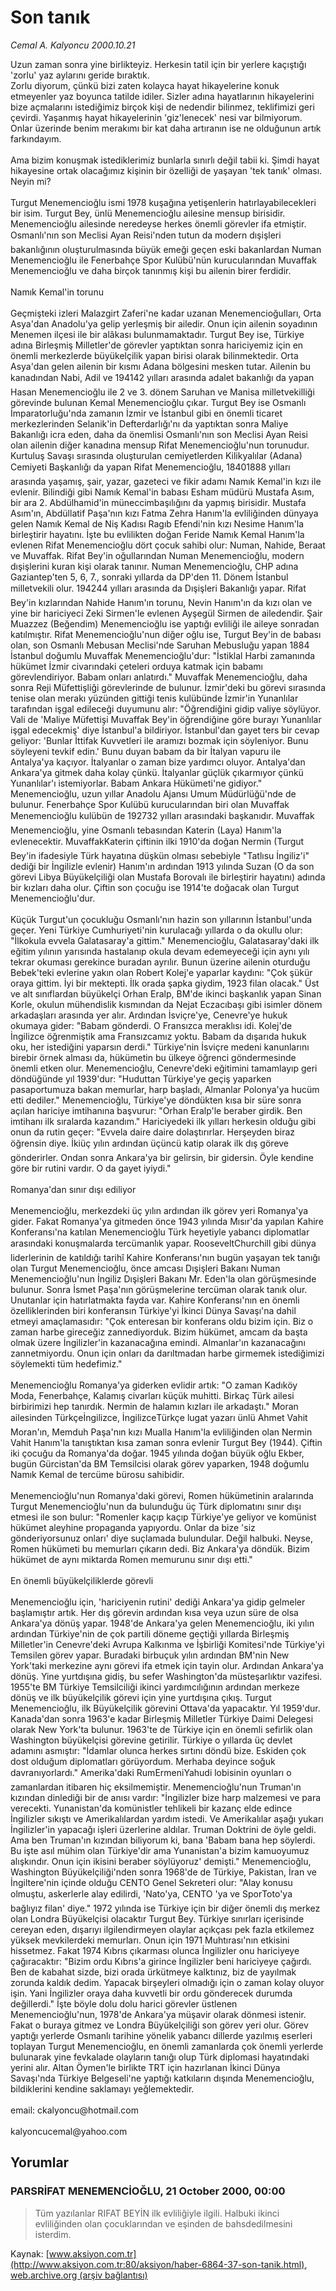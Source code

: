 # Son tanık

*Cemal A. Kalyoncu 2000.10.21*

<div class="news-detail-text-todays">
 <div>
 </div>
 <div>
 </div>
 <div id="newsSpot">
  <font class="detail-spot">
   Uzun zaman sonra yine birlikteyiz. Herkesin tatil için bir yerlere kaçıştığı 'zorlu' yaz aylarını geride bıraktık.
  </font>
 </div>
 <div id="newsText">
  <font class="detail-text">
   Zorlu diyorum, çünkü bizi zaten kolayca hayat hikayelerine konuk etmeyenler yaz boyunca tatilde idiler. Sizler adına hayatlarının hikayelerini bize açmalarını istediğimiz birçok kişi de nedendir bilinmez, teklifimizi geri çevirdi. Yaşanmış hayat hikayelerinin 'giz'lenecek' nesi var bilmiyorum. Onlar üzerinde benim merakımı bir kat daha artıranın ise ne olduğunun artık farkındayım.
   <br/>
   <br/>
   Ama bizim konuşmak istediklerimiz bunlarla sınırlı değil tabii ki. Şimdi hayat hikayesine ortak olacağımız kişinin bir özelliği de yaşayan 'tek tanık' olması. Neyin mi?
   <br/>
   <br/>
   Turgut Menemencioğlu ismi 1978 kuşağına yetişenlerin hatırlayabilecekleri bir isim. Turgut Bey, ünlü Menemencioğlu ailesine mensup birisidir. Menemencioğlu ailesinde neredeyse herkes önemli görevler ifa etmiştir. Osmanlı'nın son Meclisi Ayan Reisi'nden tutun da modern dışişleri bakanlığının oluşturulmasında büyük emeği geçen eski bakanlardan Numan Menemencioğlu ile Fenerbahçe Spor Kulübü'nün kurucularından Muvaffak Menemencioğlu ve daha birçok tanınmış kişi bu ailenin birer ferdidir.
   <br/>
   <br/>
   Namık Kemal'in torunu
   <br/>
   <br/>
   Geçmişteki izleri Malazgirt Zaferi'ne kadar uzanan Menemencioğulları, Orta Asya'dan Anadolu'ya gelip yerleşmiş bir ailedir. Onun için ailenin soyadının Menemen ilçesi ile bir alâkası bulunmamaktadır. Turgut Bey ise, Türkiye adına Birleşmiş Milletler'de görevler yaptıktan sonra hariciyemiz için en önemli merkezlerde büyükelçilik yapan birisi olarak bilinmektedir. Orta Asya'dan gelen ailenin bir kısmı Adana bölgesini mesken tutar. Ailenin bu kanadından Nabi, Adil ve 194142 yılları arasında adalet bakanlığı da yapan Hasan Menemencioğlu ile 2 ve 3. dönem Saruhan ve Manisa milletvekilliği görevinde bulunan Kemal Menemencioğlu çıkar. Turgut Bey ise Osmanlı İmparatorluğu'nda zamanın İzmir ve İstanbul gibi en önemli ticaret merkezlerinden Selanik'in Defterdarlığı'nı da yaptıktan sonra Maliye Bakanlığı icra eden, daha da önemlisi Osmanlı'nın son Meclisi Ayan Reisi olan ailenin diğer kanadına mensup Rifat Menemencioğlu'nun torunudur. Kurtuluş Savaşı sırasında oluşturulan cemiyetlerden Kilikyalılar (Adana) Cemiyeti Başkanlığı da yapan Rifat Menemencioğlu, 18401888 yılları arasında yaşamış, şair, yazar, gazeteci ve fikir adamı Namık Kemal'in kızı ile evlenir. Bilindiği gibi Namık Kemal'in babası Esham müdürü Mustafa Asım, bir ara 2. Abdülhamid'in müneccimbaşılığını da yapmış birisidir. Mustafa Asım'ın, Abdüllatif Paşa'nın kızı Fatma Zehra Hanım'la evliliğinden dünyaya gelen Namık Kemal de Niş Kadısı Ragıb Efendi'nin kızı Nesime Hanım'la birleştirir hayatını. İşte bu evlilikten doğan Feride Namık Kemal Hanım'la evlenen Rifat Menemencioğlu dört çocuk sahibi olur: Numan, Nahide, Beraat ve Muvaffak. Rifat Bey'in oğullarından Numan Menemencioğlu, modern dışişlerini kuran kişi olarak tanınır. Numan Menemencioğlu, CHP adına Gaziantep'ten 5, 6, 7., sonraki yıllarda da DP'den 11. Dönem İstanbul milletvekili olur. 194244 yılları arasında da Dışişleri Bakanlığı yapar. Rifat Bey'in kızlarından Nahide Hanım'ın torunu, Nevin Hanım'ın da kızı olan ve yine bir hariciyeci Zeki Sirmen'le evlenen Ayşegül Sirmen de ailedendir. Şair Muazzez (Beğendim) Menemencioğlu ise yaptığı evliliği ile aileye sonradan katılmıştır. Rifat Menemencioğlu'nun diğer oğlu ise, Turgut Bey'in de babası olan, son Osmanlı Mebusan Meclisi'nde Saruhan Mebusluğu yapan 1884 İstanbul doğumlu Muvaffak Menemencioğlu'dur: "İstiklal Harbi zamanında hükümet İzmir civarındaki çeteleri orduya katmak için babamı görevlendiriyor. Babam onları anlatırdı." Muvaffak Menemencioğlu, daha sonra Reji Müfettişliği görevlerinde de bulunur. İzmir'deki bu görevi sırasında tenise olan merakı yüzünden gittiği tenis kulübünde İzmir'in Yunanlılar tarafından işgal edileceği duyumunu alır: "Öğrendiğini gidip valiye söylüyor. Vali de 'Maliye Müfettişi Muvaffak Bey'in öğrendiğine göre burayı Yunanlılar işgal edecekmiş' diye İstanbul'a bildiriyor. İstanbul'dan gayet ters bir cevap geliyor: 'Bunlar İttifak Kuvvetleri ile aramızı bozmak için söyleniyor. Bunu söyleyeni tevkif edin.' Bunu duyan babam da bir İtalyan vapuru ile Antalya'ya kaçıyor. İtalyanlar o zaman bize yardımcı oluyor. Antalya'dan Ankara'ya gitmek daha kolay çünkü. İtalyanlar güçlük çıkarmıyor çünkü Yunanlılar'ı istemiyorlar. Babam Ankara Hükümeti'ne gidiyor." Menemencioğlu, uzun yıllar Anadolu Ajansı Umum Müdürlüğü'nde de bulunur. Fenerbahçe Spor Kulübü kurucularından biri olan Muvaffak Menemencioğlu kulübün de 192732 yılları arasındaki başkanıdır. Muvaffak Menemencioğlu, yine Osmanlı tebasından Katerin (Laya) Hanım'la evlenecektir. MuvaffakKaterin çiftinin ilki 1910'da doğan Nermin (Turgut Bey'in ifadesiyle Türk hayatına düşkün olması sebebiyle "Tatlısu İngiliz'i" dediği bir İngilizle evlenir) Hanım'ın ardından 1913 yılında Suzan (O da son görevi Libya Büyükelçiliği olan Mustafa Borovalı ile birleştirir hayatını) adında bir kızları daha olur. Çiftin son çocuğu ise 1914'te doğacak olan Turgut Menemencioğlu'dur.
   <br/>
   <br/>
   Küçük Turgut'un çocukluğu Osmanlı'nın hazin son yıllarının İstanbul'unda geçer. Yeni Türkiye Cumhuriyeti'nin kurulacağı yıllarda o da okullu olur: "İlkokula evvela Galatasaray'a gittim." Menemencioğlu, Galatasaray'daki ilk eğitim yılının yarısında hastalanıp okula devam edemeyeceği için aynı yılı tekrar okuması gerekince buradan ayrılır. Bunun üzerine ailenin oturduğu Bebek'teki evlerine yakın olan Robert Kolej'e yaparlar kaydını: "Çok şükür oraya gittim. İyi bir mektepti. İlk orada şapka giydim, 1923 filan olacak." Üst ve alt sınıflardan büyükelçi Orhan Eralp, BM'de ikinci başkanlık yapan Sinan Korle, okulun mühendislik kısmından da Nejat Eczacıbaşı gibi isimler dönem arkadaşları arasında yer alır. Ardından İsviçre'ye, Cenevre'ye hukuk okumaya gider: "Babam gönderdi. O Fransızca meraklısı idi. Kolej'de İngilizce öğrenmiştik ama Fransızcamız yoktu. Babam da dışarıda hukuk oku, her istediğini yaparsın derdi." Türkiye'nin İsviçre medeni kanunlarını birebir örnek alması da, hükümetin bu ülkeye öğrenci göndermesinde önemli etken olur. Menemencioğlu, Cenevre'deki eğitimini tamamlayıp geri döndüğünde yıl 1939'dur: "Huduttan Türkiye'ye geçiş yaparken pasaportumuza bakan memurlar, harp başladı, Almanlar Polonya'ya hucüm etti dediler." Menemencioğlu, Türkiye'ye döndükten kısa bir süre sonra açılan hariciye imtihanına başvurur: "Orhan Eralp'le beraber girdik. Ben imtihanı ilk sıralarda kazandım." Hariciyedeki ilk yılları herkesin olduğu gibi onun da rutin geçer: "Evvela daire daire dolaştırırlar. Herşeyden biraz öğrensin diye. İkiüç yılın ardından üçüncü katip olarak ilk dış göreve gönderirler. Ondan sonra Ankara'ya bir gelirsin, bir gidersin. Öyle kendine göre bir rutini vardır. O da gayet iyiydi."
   <br/>
   <br/>
   Romanya'dan sınır dışı ediliyor
   <br/>
   <br/>
   Menemencioğlu, merkezdeki üç yılın ardından ilk görev yeri Romanya'ya gider. Fakat Romanya'ya gitmeden önce 1943 yılında Mısır'da yapılan Kahire Konferansı'na katılan Menemencioğlu Türk heyetiyle yabancı diplomatlar arasındaki konuşmalarda tercümanlık yapar. RooseveltChurchill gibi dünya liderlerinin de katıldığı tarihî Kahire Konferansı'nın bugün yaşayan tek tanığı olan Turgut Menemencioğlu, önce amcası Dışişleri Bakanı Numan Menemencioğlu'nun İngiliz Dışişleri Bakanı Mr. Eden'la olan görüşmesinde bulunur. Sonra İsmet Paşa'nın görüşmelerine tercüman olarak tanık olur. Unutanlar için hatırlatmakta fayda var. Kahire Konferansı'nın en önemli özelliklerinden biri konferansın Türkiye'yi İkinci Dünya Savaşı'na dahil etmeyi amaçlamasıdır: "Çok enteresan bir konferans oldu bizim için. Biz o zaman harbe gireceğiz zannediyorduk. Bizim hükümet, amcam da başta olmak üzere İngilizler'in kazanacağına emindi. Almanlar'ın kazanacağını zannetmiyordu. Onun için onları da darıltmadan harbe girmemek istediğimizi söylemekti tüm hedefimiz."
   <br/>
   <br/>
   Menemencioğlu Romanya'ya giderken evlidir artık: "O zaman Kadıköy Moda, Fenerbahçe, Kalamış civarları küçük muhitti. Birkaç Türk ailesi birbirimizi hep tanırdık. Nermin de halamın kızları ile arkadaştı." Moran ailesinden Türkçeİngilizce, İngilizceTürkçe lugat yazarı ünlü Ahmet Vahit Moran'ın, Memduh Paşa'nın kızı Mualla Hanım'la evliliğinden olan Nermin Vahit Hanım'la tanıştıktan kısa zaman sonra evlenir Turgut Bey (1944). Çiftin iki çocuğu da Romanya'da doğar. 1945 yılında doğan büyük oğlu Ekber, bugün Gürcistan'da BM Temsilcisi olarak görev yaparken, 1948 doğumlu Namık Kemal de tercüme bürosu sahibidir.
   <br/>
   <br/>
   Menemencioğlu'nun Romanya'daki görevi, Romen hükümetinin aralarında Turgut Menemencioğlu'nun da bulunduğu üç Türk diplomatını sınır dışı etmesi ile son bulur: "Romenler kaçıp kaçıp Türkiye'ye geliyor ve komünist hükümet aleyhine propaganda yapıyordu. Onlar da bize 'siz gönderiyorsunuz onları' diye suçlamada bulundular. Değil halbuki. Neyse, Romen hükümeti bu memurları çıkarın dedi. Biz Ankara'ya döndük. Bizim hükümet de aynı miktarda Romen memurunu sınır dışı etti."
   <br/>
   <br/>
   En önemli büyükelçiliklerde görevli
   <br/>
   <br/>
   Menemencioğlu için, 'hariciyenin rutini' dediği Ankara'ya gidip gelmeler başlamıştır artık. Her dış görevin ardından kısa veya uzun süre de olsa Ankara'ya dönüş yapar. 1948'de Ankara'ya gelen Menemencioğlu, iki yılın ardından Türkiye'nin de çok partili döneme geçtiği yıllarda Birleşmiş Milletler'in Cenevre'deki Avrupa Kalkınma ve İşbirliği Komitesi'nde Türkiye'yi Temsilen görev yapar. Buradaki birbuçuk yılın ardından BM'nin New York'taki merkezine aynı görevi ifa etmek için tayin olur. Ardından Ankara'ya dönüş. Yine yurtdışına gidiş, bu sefer Washington'da müsteşarlıktır vazifesi. 1955'te BM Türkiye Temsilciliği ikinci yardımcılığının ardından merkeze dönüş ve ilk büyükelçilik görevi için yine yurtdışına çıkış. Turgut Menemencioğlu, ilk Büyükelçilik görevini Ottava'da yapacaktır. Yıl 1959'dur. Kanada'dan sonra 1963'e kadar Birleşmiş Milletler Türkiye Daimi Delegesi olarak New York'ta bulunur. 1963'te de Türkiye için en önemli sefirlik olan Washington büyükelçisi görevine getirilir. Türkiye o yıllarda üç devlet adamını asmıştır: "İdamlar olunca herkes sırtını döndü bize. Eskiden çok dost olduğum diplomatları görüyordum. Merhaba deyince soğuk davranıyorlardı." Amerika'daki RumErmeniYahudi lobisinin oyunları o zamanlardan itibaren hiç eksilmemiştir. Menemencioğlu'nun Truman'ın kızından dinlediği bir de anısı vardır: "İngilizler bize harp malzemesi ve para verecekti. Yunanistan'da komünistler tehlikeli bir kazanç elde edince İngilizler sıkıştı ve Amerikalılardan yardım istedi. Ve Amerikalılar aşağı yukarı İngilizler'in yapacağı işleri üzerlerine aldılar. Truman Doktrini de öyle geldi. Ama ben Truman'ın kızından biliyorum ki, bana 'Babam bana hep söylerdi. Bu işte asıl mühim olan Türkiye'dir ama Yunanistan'a bizim kamuoyumuz alışkındır. Onun için ikisini beraber söylüyoruz' demişti." Menemencioğlu, Washington Büyükelçiliği'nden sonra 1968'de de Türkiye, Pakistan, İran ve İngiltere'nin içinde olduğu CENTO Genel Sekreteri olur: "Alay konusu olmuştu, askerlerle alay edilirdi, 'Nato'ya, CENTO 'ya ve SporToto'ya bağlıyız filan' diye." 1972 yılında ise Türkiye için bir diğer önemli dış merkez olan Londra Büyükelçisi olacaktır Turgut Bey. Türkiye sınırları içerisinde cereyan eden, dışarıyı ilgilendirmeyen olaylar açıkçası pek fazla etkilemez yüksek mevkilerdeki memurları. Onun için 1971 Muhtırası'nın etkisini hissetmez. Fakat 1974 Kıbrıs çıkarması olunca İngilizler onu hariciyeye çağıracaktır: "Bizim ordu Kıbrıs'a girince İngilizler beni hariciyeye çağırdı. Ben de kabahat sizde, bizi orada ürkütmeye kalktınız, biz de yayılmak zorunda kaldık dedim. Yapacak birşeyleri olmadığı için o zaman kolay oluyor işin. Yani İngilizler oraya daha kuvvetli bir ordu gönderecek durumda değillerdi." İşte böyle dolu dolu harici görevler üstlenen Menemencioğlu'nun, 1978'de Ankara'ya müşavir olarak dönmesi istenir. Fakat o buraya gitmez ve Londra Büyükelçiliği son görev yeri olur. Görev yaptığı yerlerde Osmanlı tarihine yönelik yabancı dillerde yazılmış eserleri toplayan Turgut Menemencioğlu, en önemli zamanlarda çok önemli yerlerde bulunarak yine fevkalade olayların tanığı olup Türk diplomasi hayatındaki yerini alır. Altan Öymen'le birlikte TRT için hazırlanan İkinci Dünya Savaşı'nda Türkiye Belgeseli'ne yaptığı katkıların dışında Menemencioğlu, bildiklerini kendine saklamayı yeğlemektedir.
   <br/>
   <br/>
   email: ckalyoncu@hotmail.com
   <br/>
   <br/>
   kalyoncucemal@yahoo.com
   <br/>
  </font>
 </div>
 <div>
 </div>
 <div>
 </div>
</div>


## Yorumlar

### PARSRİFAT MENEMENCİOĞLU, 21 October 2000, 00:00
> Tüm yazılanlar RIFAT BEYİN ilk evliliğiyle ilgili. Halbuki ikinci evliliğinden olan çocuklarından ve eşinden de bahsdedilmesini isterdim.

Kaynak: [www.aksiyon.com.tr](http://www.aksiyon.com.tr:80/aksiyon/haber-6864-37-son-tanik.html), [web.archive.org (arşiv bağlantısı)](http://web.archive.org/web/20120223210354/http://www.aksiyon.com.tr:80/aksiyon/haber-6864-37-son-tanik.html)
